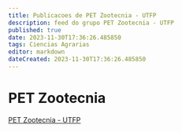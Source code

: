 ```yaml
---
title: Publicacoes de PET Zootecnia - UTFP
description: feed do grupo PET Zootecnia - UTFP
published: true
date: 2023-11-30T17:36:26.485850
tags: Ciencias Agrarias
editor: markdown
dateCreated: 2023-11-30T17:36:26.485850
---
```


# PET Zootecnia
[PET Zootecnia - UTFP](/grupo/94PETZootecniaUTFP.md)